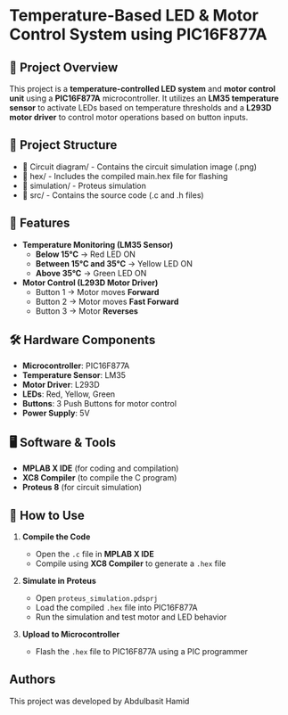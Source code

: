 # Temperature-Based LED & Motor Control System using PIC16F877A  

## 📌 Project Overview  
This project is a **temperature-controlled LED system** and **motor control unit** using a **PIC16F877A** microcontroller. It utilizes an **LM35 temperature sensor** to activate LEDs based on temperature thresholds and a **L293D motor driver** to control motor operations based on button inputs.  

## 📂 Project Structure
- 📁 Circuit diagram/ - Contains the circuit simulation image (.png)
- 📁 hex/ - Includes the compiled main.hex file for flashing
- 📁 simulation/ - Proteus simulation
- 📁 src/ - Contains the source code (.c and .h files)
  
## 🎯 Features  
- **Temperature Monitoring (LM35 Sensor)**  
  - **Below 15°C** → Red LED ON  
  - **Between 15°C and 35°C** → Yellow LED ON  
  - **Above 35°C** → Green LED ON  
- **Motor Control (L293D Motor Driver)**  
  - Button 1 → Motor moves **Forward**  
  - Button 2 → Motor moves **Fast Forward**  
  - Button 3 → Motor **Reverses**  

## 🛠️ Hardware Components  
- **Microcontroller**: PIC16F877A  
- **Temperature Sensor**: LM35  
- **Motor Driver**: L293D  
- **LEDs**: Red, Yellow, Green  
- **Buttons**: 3 Push Buttons for motor control  
- **Power Supply**: 5V  

## 🖥️ Software & Tools  
- **MPLAB X IDE** (for coding and compilation)  
- **XC8 Compiler** (to compile the C program)  
- **Proteus 8** (for circuit simulation)  

## 🚀 How to Use  
1. **Compile the Code**  
   - Open the `.c` file in **MPLAB X IDE**  
   - Compile using **XC8 Compiler** to generate a `.hex` file  

2. **Simulate in Proteus**  
   - Open `proteus_simulation.pdsprj`  
   - Load the compiled `.hex` file into PIC16F877A  
   - Run the simulation and test motor and LED behavior  

3. **Upload to Microcontroller**  
   - Flash the `.hex` file to PIC16F877A using a PIC programmer  
## **Authors**
This project was developed by Abdulbasit Hamid 


